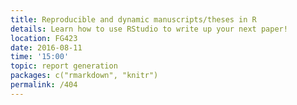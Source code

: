 ```yaml
---
title: Reproducible and dynamic manuscripts/theses in R
details: Learn how to use RStudio to write up your next paper!
location: FG423
date: 2016-08-11
time: '15:00'
topic: report generation
packages: c("rmarkdown", "knitr")
permalink: /404
---
```

